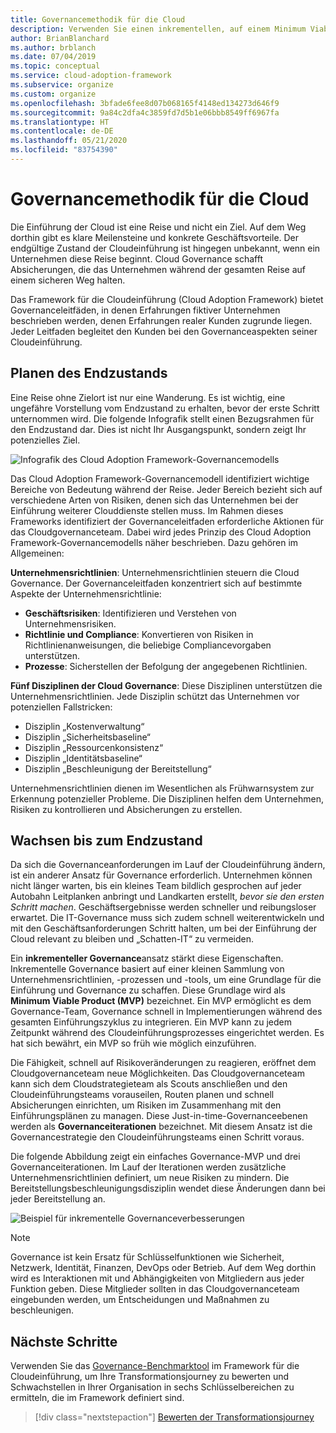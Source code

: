 ```yaml
---
title: Governancemethodik für die Cloud
description: Verwenden Sie einen inkrementellen, auf einem Minimum Viable Product (MVP) basierenden Governanceansatz, um Unternehmensrichtlinien zu unterstützen und eine schnelle Cloudeinführung zu ermöglichen.
author: BrianBlanchard
ms.author: brblanch
ms.date: 07/04/2019
ms.topic: conceptual
ms.service: cloud-adoption-framework
ms.subservice: organize
ms.custom: organize
ms.openlocfilehash: 3bfade6fee8d07b068165f4148ed134273d646f9
ms.sourcegitcommit: 9a84c2dfa4c3859fd7d5b1e06bbb8549ff6967fa
ms.translationtype: HT
ms.contentlocale: de-DE
ms.lasthandoff: 05/21/2020
ms.locfileid: "83754390"
---
```

# <a name="govern-methodology-for-the-cloud"></a>Governancemethodik für die Cloud

Die Einführung der Cloud ist eine Reise und nicht ein Ziel. Auf dem Weg dorthin gibt es klare Meilensteine und konkrete Geschäftsvorteile. Der endgültige Zustand der Cloudeinführung ist hingegen unbekannt, wenn ein Unternehmen diese Reise beginnt. Cloud Governance schafft Absicherungen, die das Unternehmen während der gesamten Reise auf einem sicheren Weg halten.

Das Framework für die Cloudeinführung (Cloud Adoption Framework) bietet Governanceleitfäden, in denen Erfahrungen fiktiver Unternehmen beschrieben werden, denen Erfahrungen realer Kunden zugrunde liegen. Jeder Leitfaden begleitet den Kunden bei den Governanceaspekten seiner Cloudeinführung.

## <a name="envision-an-end-state"></a>Planen des Endzustands

Eine Reise ohne Zielort ist nur eine Wanderung. Es ist wichtig, eine ungefähre Vorstellung vom Endzustand zu erhalten, bevor der erste Schritt unternommen wird. Die folgende Infografik stellt einen Bezugsrahmen für den Endzustand dar. Dies ist nicht Ihr Ausgangspunkt, sondern zeigt Ihr potenzielles Ziel.

![Infografik des Cloud Adoption Framework-Governancemodells](../_images/operational-transformation-govern-large.png)

Das Cloud Adoption Framework-Governancemodell identifiziert wichtige Bereiche von Bedeutung während der Reise. Jeder Bereich bezieht sich auf verschiedene Arten von Risiken, denen sich das Unternehmen bei der Einführung weiterer Clouddienste stellen muss. Im Rahmen dieses Frameworks identifiziert der Governanceleitfaden erforderliche Aktionen für das Cloudgovernanceteam. Dabei wird jedes Prinzip des Cloud Adoption Framework-Governancemodells näher beschrieben. Dazu gehören im Allgemeinen:

**Unternehmensrichtlinien**: Unternehmensrichtlinien steuern die Cloud Governance. Der Governanceleitfaden konzentriert sich auf bestimmte Aspekte der Unternehmensrichtlinie:

- **Geschäftsrisiken**: Identifizieren und Verstehen von Unternehmensrisiken.
- **Richtlinie und Compliance**: Konvertieren von Risiken in Richtlinienanweisungen, die beliebige Compliancevorgaben unterstützen.
- **Prozesse**: Sicherstellen der Befolgung der angegebenen Richtlinien.

**Fünf Disziplinen der Cloud Governance**: Diese Disziplinen unterstützen die Unternehmensrichtlinien. Jede Disziplin schützt das Unternehmen vor potenziellen Fallstricken:

- Disziplin „Kostenverwaltung“
- Disziplin „Sicherheitsbaseline“
- Disziplin „Ressourcenkonsistenz“
- Disziplin „Identitätsbaseline“
- Disziplin „Beschleunigung der Bereitstellung“

Unternehmensrichtlinien dienen im Wesentlichen als Frühwarnsystem zur Erkennung potenzieller Probleme. Die Disziplinen helfen dem Unternehmen, Risiken zu kontrollieren und Absicherungen zu erstellen.

## <a name="grow-to-the-end-state"></a>Wachsen bis zum Endzustand

Da sich die Governanceanforderungen im Lauf der Cloudeinführung ändern, ist ein anderer Ansatz für Governance erforderlich. Unternehmen können nicht länger warten, bis ein kleines Team bildlich gesprochen auf jeder Autobahn Leitplanken anbringt und Landkarten erstellt, _bevor sie den ersten Schritt machen_. Geschäftsergebnisse werden schneller und reibungsloser erwartet. Die IT-Governance muss sich zudem schnell weiterentwickeln und mit den Geschäftsanforderungen Schritt halten, um bei der Einführung der Cloud relevant zu bleiben und „Schatten-IT“ zu vermeiden.

Ein **inkrementeller Governance**ansatz stärkt diese Eigenschaften. Inkrementelle Governance basiert auf einer kleinen Sammlung von Unternehmensrichtlinien, -prozessen und -tools, um eine Grundlage für die Einführung und Governance zu schaffen. Diese Grundlage wird als **Minimum Viable Product (MVP)** bezeichnet. Ein MVP ermöglicht es dem Governance-Team, Governance schnell in Implementierungen während des gesamten Einführungszyklus zu integrieren. Ein MVP kann zu jedem Zeitpunkt während des Cloudeinführungsprozesses eingerichtet werden. Es hat sich bewährt, ein MVP so früh wie möglich einzuführen.

Die Fähigkeit, schnell auf Risikoveränderungen zu reagieren, eröffnet dem Cloudgovernanceteam neue Möglichkeiten. Das Cloudgovernanceteam kann sich dem Cloudstrategieteam als Scouts anschließen und den Cloudeinführungsteams vorauseilen, Routen planen und schnell Absicherungen einrichten, um Risiken im Zusammenhang mit den Einführungsplänen zu managen. Diese Just-in-time-Governanceebenen werden als **Governanceiterationen** bezeichnet. Mit diesem Ansatz ist die Governancestrategie den Cloudeinführungsteams einen Schritt voraus.

Die folgende Abbildung zeigt ein einfaches Governance-MVP und drei Governanceiterationen. Im Lauf der Iterationen werden zusätzliche Unternehmensrichtlinien definiert, um neue Risiken zu mindern. Die Bereitstellungsbeschleunigungsdisziplin wendet diese Änderungen dann bei jeder Bereitstellung an.

![Beispiel für inkrementelle Governanceverbesserungen](../_images/govern/incremental-governance-example.png)

> [!NOTE]
> Governance ist kein Ersatz für Schlüsselfunktionen wie Sicherheit, Netzwerk, Identität, Finanzen, DevOps oder Betrieb. Auf dem Weg dorthin wird es Interaktionen mit und Abhängigkeiten von Mitgliedern aus jeder Funktion geben. Diese Mitglieder sollten in das Cloudgovernanceteam eingebunden werden, um Entscheidungen und Maßnahmen zu beschleunigen.

## <a name="next-steps"></a>Nächste Schritte

Verwenden Sie das [Governance-Benchmarktool](https://cafbaseline.com) im Framework für die Cloudeinführung, um Ihre Transformationsjourney zu bewerten und Schwachstellen in Ihrer Organisation in sechs Schlüsselbereichen zu ermitteln, die im Framework definiert sind.

> [!div class="nextstepaction"]
> [Bewerten der Transformationsjourney](./benchmark.md)
